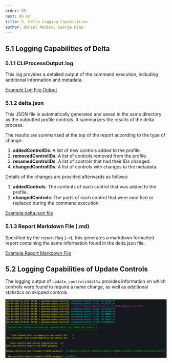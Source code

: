 ```yaml
---
order: 05
next: 06.md
title: 5. Delta Logging Capabilities
author: Daniel Medina, George Dias
---
```

## 5.1 Logging Capabilities of Delta

### 5.1.1 CLIProcessOutput.log

This log provides a detailed output of the command execution, including additional information and metadata.

[Example Log File Output](../../assets/downloads/CliProcessOutput.log)

### 5.1.2 delta.json

This JSON file is automatically generated and saved in the same directory as the outputted profile controls. It summarizes the results of the delta process.

The results are summarized at the top of the report according to the type of change:

1. **addedControlIDs**: A list of new controls added to the profile.
2. **removedControlIDs**: A list of controls removed from the profile.
3. **renamedControlIDs**: A list of controls that had their IDs changed.
4. **changedControlIDs**: A list of controls with changes to the metadata.

Details of the changes are provided afterwards as follows:

1. **addedControls**: The contents of each control that was added to the profile.
2. **changedControls**: The parts of each control that were modified or replaced during the command execution.

[Example delta.json file](../../assets/downloads/delta.json)

### 5.1.3 Report Markdown File (.md)

Specified by the report flag (`-r`), this generates a markdown formatted report containing the same information found in the delta.json file.

[Example Report Markdown File](../../assets/downloads/report)

## 5.2 Logging Capabilities of Update Controls

The logging output of `update_controls4delta` provides information on which controls were found to require a name change, as well as additional statistics on skipped controls.

![Example Output from update_controls4delta](../../assets/img/update_controls4delta_output.png)
